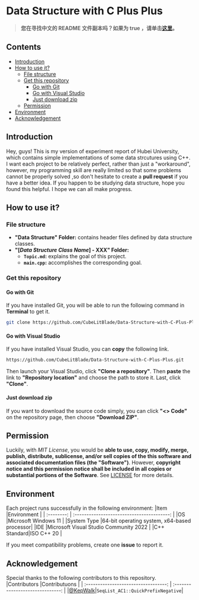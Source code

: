 # Data Structure with C Plus Plus

> **您在寻找中文的 README 文件副本吗？如果为 true ，请单击[这里](/README/README.zh_CN.md)。**

## Contents

- [Introduction](#introduction)
- [How to use it?](#how-to-use-it)
  - [File structure](#file-structure)
  - [Get this repository](#get-this-repository)
    - [Go with Git](#go-with-git)
    - [Go with Visual Studio](#go-with-visual-studio)
    - [Just download zip](#just-download-zip)
  - [Permission](#permission)
- [Environment](#environment)
- [Acknowledgement](#acknowledgement)

## Introduction

Hey, guys! This is my version of experiment report of Hubei University, which contains simple implementations of some data strcutures using C++. I want each project to be relatively perfect, rather than just a "workaround", however, my programming skill are really limited so that some problems cannot be properly solved ,so don't hesitate to create a **pull request** if you have a better idea. If you happen to be studying data structure, hope you found this helpful. I hope we can all make progress.  

## How to use it?

### File structure

- **"Data Structure" Folder:** contains header files defined by data structure classes.
- **"[*Data Structure Class Name*] - XXX" Folder:**
  - **`Topic.md`:** explains the goal of this project.
  - **`main.cpp`:** accomplishes the corresponding goal.

### Get this repository

#### Go with Git

If you have installed Git, you will be able to run the following command in **Terminal** to get it.  

```bash
git clone https://github.com/CubeLitBlade/Data-Structure-with-C-Plus-Plus.git
```

#### Go with Visual Studio

If you have installed Visual Studio, you can **copy** the following link.  

```bash
https://github.com/CubeLitBlade/Data-Structure-with-C-Plus-Plus.git
```

Then launch your Visual Studio, click **"Clone a repository"**. Then **paste** the link to **"Repository location"** and choose the path to store it. Last, click **"Clone"**.  

#### Just download zip

If you want to download the source code simply, you can click **"<> Code"** on the repository page, then choose **"Download ZIP"**.  

## Permission

Luckily, with *MIT License*, you would be **able to use, copy, modify, merge, publish, distribute, sublicense, and/or sell copies of the this software and associated documentation files (the "Software")**. However, **copyright notice and this permission notice shall be included in all copies or substantial portions of the Software**. See [LICENSE](LICENSE.txt) for more details.  

## Environment

Each project runs successfully in the following environment:
|Item        |Environment                                 |
| :--------: | :----------------------------------------: |
|OS          |Microsoft Windows 11                        |
|System Type |64-bit operating system, x64-based processor|
|IDE         |Microsoft Visual Studio Community 2022      |
|C++ Standard|ISO C++ 20                                  |

If you meet compatibility problems, create one **issue** to report it.  

## Acknowledgement

Special thanks to the following contributors to this repository.  
|Contributors                          |Contributuons                     |
| :----------------------------------: | :------------------------------: |
|[@KepWalk](https://github.com/KepWalk)|`SeqList_AC1::QuickPrefixNegative`|
